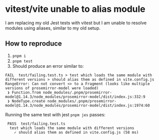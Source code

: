 # vitest/vite unable to alias module

I am replacing my old Jest tests with vitest but I am unable to resolve modules using aliases, similar to my old setup.

## How to reproduce

1. `pnpm i`
2. `pnpm test`
3. Should produce an error similar to:
```
FAIL  test/failing.test.ts > test which loads the same module with different versions > should alias them as defined in vite.config.js
RangeError: Can not convert <> to a Fragment (looks like multiple versions of prosemirror-model were loaded)
 ❯ Function.from node_modules/.pnpm/prosemirror-model@1.14.3/node_modules/prosemirror-model/dist/index.js:332:9
 ❯ NodeType.create node_modules/.pnpm/prosemirror-model@1.14.3/node_modules/prosemirror-model/dist/index.js:1974:60
```

Running the same test with jest `pnpm jes` passes:
```
 PASS  test/failing.test.ts
  test which loads the same module with different versions
    ✓ should alias them as defined in vite.config.js (58 ms)
```